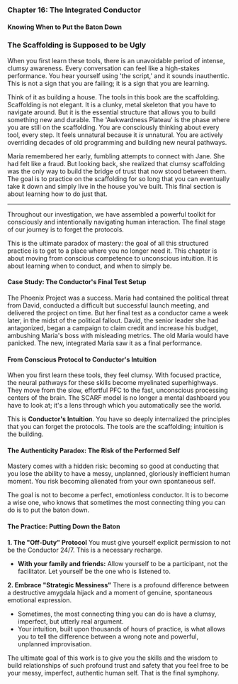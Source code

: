 ### **Chapter 16: The Integrated Conductor**
#### Knowing When to Put the Baton Down

### The Scaffolding is Supposed to be Ugly

When you first learn these tools, there is an unavoidable period of intense, clumsy awareness. Every conversation can feel like a high-stakes performance. You hear yourself using 'the script,' and it sounds inauthentic. This is not a sign that you are failing; it is a sign that you are learning.

Think of it as building a house. The tools in this book are the scaffolding. Scaffolding is not elegant. It is a clunky, metal skeleton that you have to navigate around. But it is the essential structure that allows you to build something new and durable. The 'Awkwardness Plateau' is the phase where you are still on the scaffolding. You are consciously thinking about every tool, every step. It feels unnatural because it *is* unnatural. You are actively overriding decades of old programming and building new neural pathways.

Maria remembered her early, fumbling attempts to connect with Jane. She had felt like a fraud. But looking back, she realized that clumsy scaffolding was the only way to build the bridge of trust that now stood between them. The goal is to practice on the scaffolding for so long that you can eventually take it down and simply live in the house you've built. This final section is about learning how to do just that.

---

Throughout our investigation, we have assembled a powerful toolkit for consciously and intentionally navigating human interaction. The final stage of our journey is to forget the protocols.

This is the ultimate paradox of mastery: the goal of all this structured practice is to get to a place where you no longer need it. This chapter is about moving from conscious competence to unconscious intuition. It is about learning when to conduct, and when to simply be.

#### **Case Study: The Conductor's Final Test Setup**
The Phoenix Project was a success. Maria had contained the political threat from David, conducted a difficult but successful launch meeting, and delivered the project on time. But her final test as a conductor came a week later, in the midst of the political fallout. David, the senior leader she had antagonized, began a campaign to claim credit and increase his budget, ambushing Maria's boss with misleading metrics. The old Maria would have panicked. The new, integrated Maria saw it as a final performance.

#### **From Conscious Protocol to Conductor's Intuition**

When you first learn these tools, they feel clumsy. With focused practice, the neural pathways for these skills become myelinated superhighways. They move from the slow, effortful PFC to the fast, unconscious processing centers of the brain. The SCARF model is no longer a mental dashboard you have to look at; it's a lens through which you automatically see the world.

This is **Conductor's Intuition**. You have so deeply internalized the principles that you can forget the protocols. The tools are the scaffolding; intuition is the building.

#### **The Authenticity Paradox: The Risk of the Performed Self**
Mastery comes with a hidden risk: becoming so good at conducting that you lose the ability to have a messy, unplanned, gloriously inefficient human moment. You risk becoming alienated from your own spontaneous self.

The goal is not to become a perfect, emotionless conductor. It is to become a wise one, who knows that sometimes the most connecting thing you can do is to put the baton down.

#### **The Practice: Putting Down the Baton**

**1. The "Off-Duty" Protocol**
You must give yourself explicit permission to not be the Conductor 24/7. This is a necessary recharge.
*   **With your family and friends:** Allow yourself to be a participant, not the facilitator. Let yourself be the one who is listened to.

**2. Embrace "Strategic Messiness"**
There is a profound difference between a destructive amygdala hijack and a moment of genuine, spontaneous emotional expression.
*   Sometimes, the most connecting thing you can do is have a clumsy, imperfect, but utterly real argument.
*   Your intuition, built upon thousands of hours of practice, is what allows you to tell the difference between a wrong note and powerful, unplanned improvisation.

The ultimate goal of this work is to give you the skills and the wisdom to build relationships of such profound trust and safety that you feel free to be your messy, imperfect, authentic human self. That is the final symphony.
